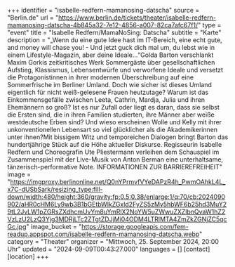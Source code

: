 +++
identifier = "isabelle-redfern-mamanosing-datscha"
source = "Berlin.de"
url = "https://www.berlin.de/tickets/theater/isabelle-redfern-mamanosing-datscha-4b845a32-7e12-4856-a007-82ca7afc67f1/"
type = "event"
title = "Isabelle Redfern/MamaNoSing: Datscha"
subtitle = "Karte"
description = "„Wenn du eine gute Idee hast im IT-Bereich, eine echt gute, and money will chase you! - Und jetzt guck dich mal um, du lebst wie in einem Lifestyle-Magazin, aber deine Ideale…“Golda Barton verschlankt Maxim Gorkis zeitkritisches Werk Sommergäste über gesellschaftlichen Aufstieg, Klassismus, Lebensentwürfe und verworfene Ideale und versetzt die Protagonistinnen in ihrer modernen Überschreibung auf eine Sommerfrische im Berliner Umland. Doch wie sicher ist dieses Umland eigentlich für nicht weiß-gelesene Frauen heutzutage? Warum ist das Einkommensgefälle zwischen Leeta, Cathrin, Mardja, Julia und ihren Ehemännern so groß? Ist es nur Zufall oder liegt es daran, dass sie selbst die Ersten sind, die in ihren Familien studierten, ihre Männer aber weiße westdeutsche Erben sind? Und wieso erscheinen Wolle und Kelly mit ihrer unkonventionellen Lebensart so viel glücklicher als die Akademikerinnen unter ihnen?Mit bissigem Witz und temporeichen Dialogen bringt Barton das hundertjährige Stück auf die Höhe aktueller Diskurse. Regisseurin Isabelle Redfern und Choreografin Ute Pliestermann verleihen dem Schauspiel im Zusammenspiel mit der Live-Musik von Anton Berman eine unterhaltsame, tänzerisch-performative Note. INFORMATIONEN ZUR BARRIEREFREIHEIT"
image = "https://imgproxy.berlinonline.net/Q0nYPrmvfVYeDAPzR4h_PwmOAhkL4L_x7C-dUSbSark/resizing_type:fill-down/width:480/height:360/gravity:fp:0.5:0.38/enlarge:1/q:70/cb:2024090902/aHR0cHM6Ly9wb3B1bGEtbWlkZGxld2FyZS5zMy5hbWF6b25hd3MuY29tL2JvLW1pZGRsZXdhcmUvYm8uYmRlX2NoYW5uZWwuZXZlbnQvaW1hZ2VzLzU2LzQ3Yjg3MDRjLTc2ZTgtZDJjMi04ODM4LTRlMTA4ZmZkZGNjZC5qcGc.jpg"
image_bucket = "https://storage.googleapis.com/fem-readup.appspot.com/isabelle-redfern-mamanosing-datscha.webp"
category = "Theater"
organizer = "Mittwoch, 25. September 2024, 20:00 Uhr"
updated = "2024-09-09T00:43:27.000"
languages = []
[contact]
[location]
+++